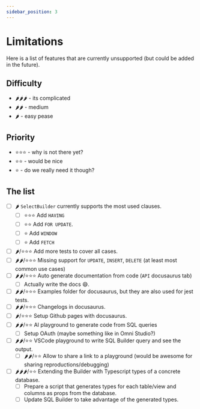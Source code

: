 ```yaml
---
sidebar_position: 3
---
```


# Limitations

Here is a list of features that are currently unsupported (but could be added in the future).

## Difficulty

- 🌶️🌶️🌶️ - its complicated
- 🌶️🌶️ - medium
- 🌶️ - easy pease

## Priority

- ⭐️⭐️⭐️ - why is not there yet?
- ⭐️⭐️ - would be nice
- ⭐️ - do we really need it though?

## The list

- [ ] 🌶️ `SelectBuilder` currently supports the most used clauses.
  - [ ] ⭐️⭐️⭐️ Add `HAVING`
  - [ ] ⭐️⭐️ Add `FOR UPDATE`.
  - [ ] ⭐️ Add `WINDOW`
  - [ ] ⭐️ Add `FETCH`
- [ ] 🌶️/⭐️⭐️⭐️ Add more tests to cover all cases.
- [ ] 🌶️🌶️/⭐️⭐️⭐️ Missing support for `UPDATE`, `INSERT`, `DELETE` (at least most common use cases)
- [ ] 🌶️🌶️/⭐️⭐️⭐️ Auto generate documentation from code (`API` docusaurus tab)
  - [ ] Actually write the docs 😄.
- [ ] 🌶️🌶️/⭐️⭐️⭐️ Examples folder for docusaurus, but they are also used for jest tests.
- [ ] 🌶️🌶️/⭐️⭐️⭐️ Changelogs in docusaurus.
- [ ] 🌶️/⭐️⭐️⭐️ Setup Github pages with docusaurus.
- [ ] 🌶️🌶️/⭐️⭐️ AI playground to generate code from SQL queries
  - [ ] Setup OAuth (maybe something like in Omni Studio?)
- [ ] 🌶️🌶️/⭐️⭐️ VSCode playground to write SQL Builder query and see the output.
  - [ ] 🌶️🌶️/⭐️⭐️ Allow to share a link to a playground (would be awesome for sharing reproductions/debugging)
- [ ] 🌶️🌶️🌶️/⭐️⭐️ Extending the Builder with Typescript types of a concrete database.
  - [ ] Prepare a script that generates types for each table/view and columns as props from the database.
  - [ ] Update SQL Builder to take advantage of the generated types.

